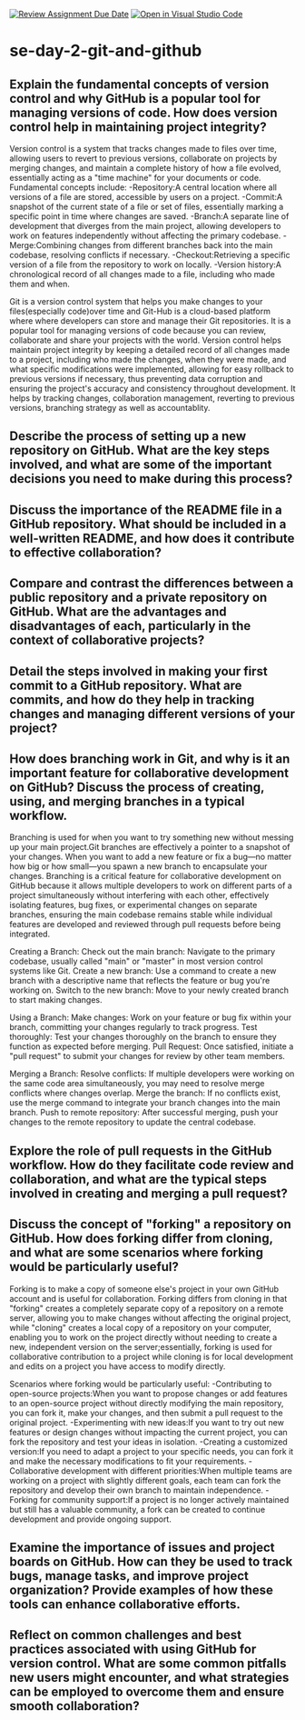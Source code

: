 [![Review Assignment Due Date](https://classroom.github.com/assets/deadline-readme-button-22041afd0340ce965d47ae6ef1cefeee28c7c493a6346c4f15d667ab976d596c.svg)](https://classroom.github.com/a/8wgCKhpZ)
[![Open in Visual Studio Code](https://classroom.github.com/assets/open-in-vscode-2e0aaae1b6195c2367325f4f02e2d04e9abb55f0b24a779b69b11b9e10269abc.svg)](https://classroom.github.com/online_ide?assignment_repo_id=18458701&assignment_repo_type=AssignmentRepo)
# se-day-2-git-and-github
## Explain the fundamental concepts of version control and why GitHub is a popular tool for managing versions of code. How does version control help in maintaining project integrity?

Version control is a system that tracks changes made to files over time, allowing users to revert to previous versions, collaborate on projects by merging changes, and maintain a complete history of how a file evolved, essentially acting as a "time machine" for your documents or code. Fundamental concepts include:
-Repository:A central location where all versions of a file are stored, accessible by users on a project.
-Commit:A snapshot of the current state of a file or set of files, essentially marking a specific point in time where changes are saved. 
-Branch:A separate line of development that diverges from the main project, allowing developers to work on features independently without affecting the primary codebase.
-Merge:Combining changes from different branches back into the main codebase, resolving conflicts if necessary. 
-Checkout:Retrieving a specific version of a file from the repository to work on locally. 
-Version history:A chronological record of all changes made to a file, including who made them and when. 

Git is a version control system that helps you make changes to your files(especially code)over time and Git-Hub is a cloud-based platform where where developers can store and manage their Git repositories. It is a popular tool for managing versions of code because you can review, collaborate and share your projects with the world. 
Version control helps maintain project integrity by keeping a detailed record of all changes made to a project, including who made the changes, when they were made, and what specific modifications were implemented, allowing for easy rollback to previous versions if necessary, thus preventing data corruption and ensuring the project's accuracy and consistency throughout development. It helps by tracking changes, collaboration management, reverting to previous versions, branching strategy as well as accountablity.

## Describe the process of setting up a new repository on GitHub. What are the key steps involved, and what are some of the important decisions you need to make during this process?

## Discuss the importance of the README file in a GitHub repository. What should be included in a well-written README, and how does it contribute to effective collaboration?

## Compare and contrast the differences between a public repository and a private repository on GitHub. What are the advantages and disadvantages of each, particularly in the context of collaborative projects?

## Detail the steps involved in making your first commit to a GitHub repository. What are commits, and how do they help in tracking changes and managing different versions of your project?

## How does branching work in Git, and why is it an important feature for collaborative development on GitHub? Discuss the process of creating, using, and merging branches in a typical workflow.

Branching is used for when you want to try something new without messing up your main project.Git branches are effectively a pointer to a snapshot of your changes. When you want to add a new feature or fix a bug—no matter how big or how small—you spawn a new branch to encapsulate your changes. 
Branching is a critical feature for collaborative development on GitHub because it allows multiple developers to work on different parts of a project simultaneously without interfering with each other, effectively isolating features, bug fixes, or experimental changes on separate branches, ensuring the main codebase remains stable while individual features are developed and reviewed through pull requests before being integrated. 

Creating a Branch:
Check out the main branch: Navigate to the primary codebase, usually called "main" or "master" in most version control systems like Git. 
Create a new branch: Use a command to create a new branch with a descriptive name that reflects the feature or bug you're working on. 
Switch to the new branch: Move to your newly created branch to start making changes. 

Using a Branch:
Make changes: Work on your feature or bug fix within your branch, committing your changes regularly to track progress. 
Test thoroughly: Test your changes thoroughly on the branch to ensure they function as expected before merging. 
Pull Request: Once satisfied, initiate a "pull request" to submit your changes for review by other team members. 

Merging a Branch:
Resolve conflicts: If multiple developers were working on the same code area simultaneously, you may need to resolve merge conflicts where changes overlap. 
Merge the branch: If no conflicts exist, use the merge command to integrate your branch changes into the main branch. 
Push to remote repository: After successful merging, push your changes to the remote repository to update the central codebase. 


## Explore the role of pull requests in the GitHub workflow. How do they facilitate code review and collaboration, and what are the typical steps involved in creating and merging a pull request?

## Discuss the concept of "forking" a repository on GitHub. How does forking differ from cloning, and what are some scenarios where forking would be particularly useful?

Forking is to make a copy of someone else's project in your own GitHub account and is useful for collaboration. Forking differs from cloning in that "forking" creates a completely separate copy of a repository on a remote server, allowing you to make changes without affecting the original project, while "cloning" creates a local copy of a repository on your computer, enabling you to work on the project directly without needing to create a new, independent version on the server;essentially, forking is used for collaborative contribution to a project while cloning is for local development and edits on a project you have access to modify directly. 

Scenarios where forking would be particularly useful:
-Contributing to open-source projects:When you want to propose changes or add features to an open-source project without directly modifying the main repository, you can fork it, make your changes, and then submit a pull request to the original project. 
-Experimenting with new ideas:If you want to try out new features or design changes without impacting the current project, you can fork the repository and test your ideas in isolation. 
-Creating a customized version:If you need to adapt a project to your specific needs, you can fork it and make the necessary modifications to fit your requirements. 
-Collaborative development with different priorities:When multiple teams are working on a project with slightly different goals, each team can fork the repository and develop their own branch to maintain independence. 
-Forking for community support:If a project is no longer actively maintained but still has a valuable community, a fork can be created to continue development and provide ongoing support. 


## Examine the importance of issues and project boards on GitHub. How can they be used to track bugs, manage tasks, and improve project organization? Provide examples of how these tools can enhance collaborative efforts.

## Reflect on common challenges and best practices associated with using GitHub for version control. What are some common pitfalls new users might encounter, and what strategies can be employed to overcome them and ensure smooth collaboration?
